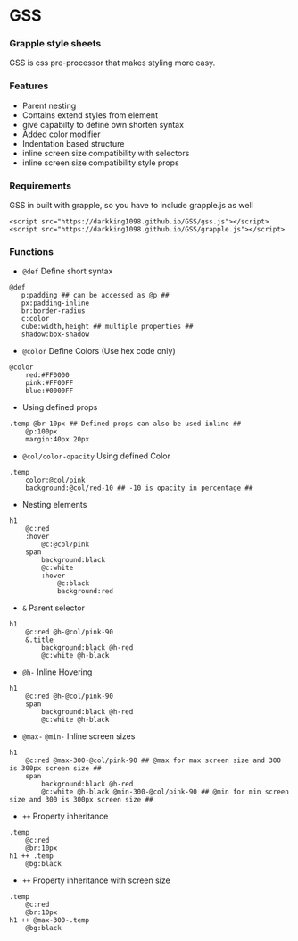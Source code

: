 # GSS

### Grapple style sheets

GSS is css pre-processor that makes styling more easy.

### Features
 
 - Parent nesting
 - Contains extend styles from element
 - give capabilty to define own shorten syntax
 - Added color modifier
 - Indentation based structure
 - inline screen size compatibility with selectors 
 - inline screen size compatibility style props

### Requirements

GSS in built with grapple, so you have to include grapple.js as well

```
<script src="https://darkking1098.github.io/GSS/gss.js"></script>
<script src="https://darkking1098.github.io/GSS/grapple.js"></script>
```

 ### Functions
 - `@def` Define short syntax
 ```
@def 
    p:padding ## can be accessed as @p ##
    px:padding-inline 
    br:border-radius 
    c:color 
    cube:width,height ## multiple properties ##
    shadow:box-shadow
```
 - `@color` Define Colors (Use hex code only)
```
@color
    red:#FF0000
    pink:#FF00FF
    blue:#0000FF
 ```
  - Using defined props
```
.temp @br-10px ## Defined props can also be used inline ##
    @p:100px
    margin:40px 20px
 ```
   - `@col/color-opacity` Using defined Color
```
.temp
    color:@col/pink 
    background:@col/red-10 ## -10 is opacity in percentage ##
 ```
   - Nesting elements
```
h1
    @c:red
    :hover
        @c:@col/pink
    span
        background:black
        @c:white
        :hover
            @c:black
            background:red
 ```
 - `&` Parent selector
```
h1
    @c:red @h-@col/pink-90
    &.title
        background:black @h-red
        @c:white @h-black
 ```
- `@h-` Inline Hovering
```
h1
    @c:red @h-@col/pink-90
    span
        background:black @h-red
        @c:white @h-black
 ```
  - `@max-` `@min-` Inline screen sizes
```
h1
    @c:red @max-300-@col/pink-90 ## @max for max screen size and 300 is 300px screen size ##
    span
        background:black @h-red
        @c:white @h-black @min-300-@col/pink-90 ## @min for min screen size and 300 is 300px screen size ##
 ```
  - `++` Property inheritance
```
.temp
    @c:red
    @br:10px
h1 ++ .temp
    @bg:black
 ```
  - `++` Property inheritance with screen size
```
.temp
    @c:red
    @br:10px
h1 ++ @max-300-.temp
    @bg:black
 ```
